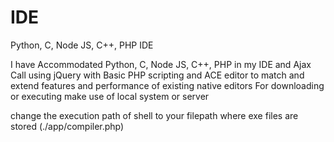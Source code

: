# IDE
Python, C, Node JS, C++, PHP IDE

I have Accommodated Python, C, Node JS, C++, PHP in my IDE and Ajax Call using jQuery with Basic PHP scripting and ACE editor to match and extend features and performance of existing native editors
For downloading or executing make use of local system or server

change the execution path of shell to your filepath where exe files are stored (./app/compiler.php)
